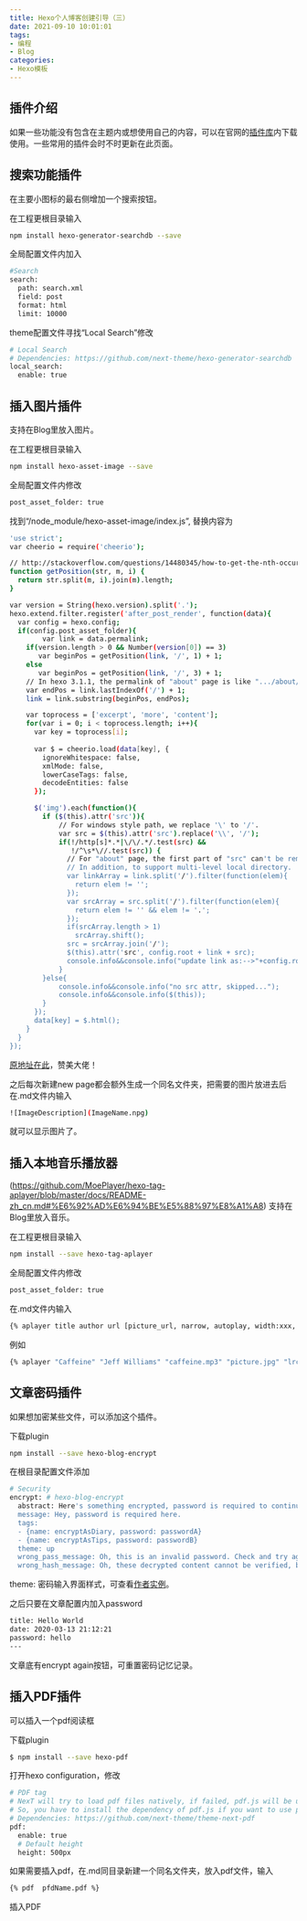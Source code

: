 ```yaml
---
title: Hexo个人博客创建引导（三）
date: 2021-09-10 10:01:01
tags:
- 编程
- Blog
categories:
- Hexo模板
---
```


## 插件介绍

如果一些功能没有包含在主题内或想使用自己的内容，可以在官网的[插件库](https://hexo.io/plugins/)内下载使用。一些常用的插件会时不时更新在此页面。
<!-- more -->

## 搜索功能插件

在主要小图标的最右侧增加一个搜索按钮。

在工程更根目录输入
``` Bash
npm install hexo-generator-searchdb --save
```

全局配置文件内加入
``` Bash
#Search
search:
  path: search.xml
  field: post
  format: html
  limit: 10000
```

theme配置文件寻找“Local Search”修改
``` Bash
# Local Search
# Dependencies: https://github.com/next-theme/hexo-generator-searchdb
local_search:
  enable: true
```

## 插入图片插件

支持在Blog里放入图片。

在工程更根目录输入
``` Bash
npm install hexo-asset-image --save
```

全局配置文件内修改
``` Bash
post_asset_folder: true
```

找到“/node_module/hexo-asset-image/index.js”, 替换内容为
``` Bash
'use strict';
var cheerio = require('cheerio');

// http://stackoverflow.com/questions/14480345/how-to-get-the-nth-occurrence-in-a-string
function getPosition(str, m, i) {
  return str.split(m, i).join(m).length;
}

var version = String(hexo.version).split('.');
hexo.extend.filter.register('after_post_render', function(data){
  var config = hexo.config;
  if(config.post_asset_folder){
        var link = data.permalink;
    if(version.length > 0 && Number(version[0]) == 3)
       var beginPos = getPosition(link, '/', 1) + 1;
    else
       var beginPos = getPosition(link, '/', 3) + 1;
    // In hexo 3.1.1, the permalink of "about" page is like ".../about/index.html".
    var endPos = link.lastIndexOf('/') + 1;
    link = link.substring(beginPos, endPos);

    var toprocess = ['excerpt', 'more', 'content'];
    for(var i = 0; i < toprocess.length; i++){
      var key = toprocess[i];
 
      var $ = cheerio.load(data[key], {
        ignoreWhitespace: false,
        xmlMode: false,
        lowerCaseTags: false,
        decodeEntities: false
      });

      $('img').each(function(){
        if ($(this).attr('src')){
            // For windows style path, we replace '\' to '/'.
            var src = $(this).attr('src').replace('\\', '/');
            if(!/http[s]*.*|\/\/.*/.test(src) &&
               !/^\s*\//.test(src)) {
              // For "about" page, the first part of "src" can't be removed.
              // In addition, to support multi-level local directory.
              var linkArray = link.split('/').filter(function(elem){
                return elem != '';
              });
              var srcArray = src.split('/').filter(function(elem){
                return elem != '' && elem != '.';
              });
              if(srcArray.length > 1)
                srcArray.shift();
              src = srcArray.join('/');
              $(this).attr('src', config.root + link + src);
              console.info&&console.info("update link as:-->"+config.root + link + src);
            }
        }else{
            console.info&&console.info("no src attr, skipped...");
            console.info&&console.info($(this));
        }
      });
      data[key] = $.html();
    }
  }
});
```
[原地址在此](https://blog.csnd.net/xjm850552586)，赞美大佬！

之后每次新建new page都会额外生成一个同名文件夹，把需要的图片放进去后在.md文件内输入
``` Bash
![ImageDescription](ImageName.npg)
```

就可以显示图片了。

## 插入本地音乐播放器
(https://github.com/MoePlayer/hexo-tag-aplayer/blob/master/docs/README-zh_cn.md#%E6%92%AD%E6%94%BE%E5%88%97%E8%A1%A8)
支持在Blog里放入音乐。

在工程更根目录输入
``` Bash
npm install --save hexo-tag-aplayer
```
全局配置文件内修改
``` Bash
post_asset_folder: true
```
在.md文件内输入
``` Bash
{% aplayer title author url [picture_url, narrow, autoplay, width:xxx, lrc:xxx] %}
```
例如
``` Bash
{% aplayer "Caffeine" "Jeff Williams" "caffeine.mp3" "picture.jpg" "lrc:caffeine.txt" %}
```


## 文章密码插件

如果想加密某些文件，可以添加这个插件。

下载plugin
``` Bash
npm install --save hexo-blog-encrypt
```

在根目录配置文件添加
``` Bash
# Security
encrypt: # hexo-blog-encrypt
  abstract: Here's something encrypted, password is required to continue reading.
  message: Hey, password is required here.
  tags:
  - {name: encryptAsDiary, password: passwordA}
  - {name: encryptAsTips, password: passwordB}
  theme: up
  wrong_pass_message: Oh, this is an invalid password. Check and try again, please.
  wrong_hash_message: Oh, these decrypted content cannot be verified, but you can still have a look.
```

theme: 密码输入界面样式，可查看[作者实例](https://mhexo.github.io/2020/12/23/Theme-Test-Default/)。

之后只要在文章配置内加入password
``` Bash
title: Hello World
date: 2020-03-13 21:12:21
password: hello
---
```

文章底有encrypt again按钮，可重置密码记忆记录。

## 插入PDF插件

可以插入一个pdf阅读框

下载plugin
``` Bash
$ npm install --save hexo-pdf
```

打开hexo configuration，修改
``` Bash
# PDF tag
# NexT will try to load pdf files natively, if failed, pdf.js will be used.
# So, you have to install the dependency of pdf.js if you want to use pdf tag and make it available to all browsers.
# Dependencies: https://github.com/next-theme/theme-next-pdf
pdf:
  enable: true
  # Default height
  height: 500px
```

如果需要插入pdf，在.md同目录新建一个同名文件夹，放入pdf文件，输入
``` Bash
{% pdf  pfdName.pdf %} 
```

插入PDF